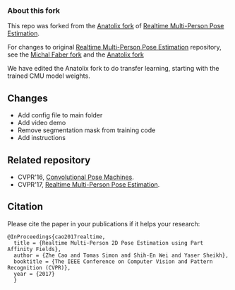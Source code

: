 ### About this fork

 This repo was forked from the [Anatolix fork](https://github.com/anatolix/keras_Realtime_Multi-Person_Pose_Estimation) of [Realtime Multi-Person Pose Estimation](https://github.com/ZheC/Realtime_Multi-Person_Pose_Estimation).

For changes to original [Realtime Multi-Person Pose Estimation](https://github.com/ZheC/Realtime_Multi-Person_Pose_Estimation) repository, see the [Michal Faber fork](https://github.com/michalfaber/keras_Realtime_Multi-Person_Pose_Estimation) and the [Anatolix fork](https://github.com/anatolix/keras_Realtime_Multi-Person_Pose_Estimation)

We have edited the Anatolix fork to do transfer learning, starting with the trained CMU model weights.

## Changes

- Add config file to main folder
- Add video demo
- Remove segmentation mask from training code
- Add instructions
    
## Related repository
- CVPR'16, [Convolutional Pose Machines](https://github.com/shihenw/convolutional-pose-machines-release).
- CVPR'17, [Realtime Multi-Person Pose Estimation](https://github.com/ZheC/Realtime_Multi-Person_Pose_Estimation).

## Citation
Please cite the paper in your publications if it helps your research:    

    @InProceedings{cao2017realtime,
      title = {Realtime Multi-Person 2D Pose Estimation using Part Affinity Fields},
      author = {Zhe Cao and Tomas Simon and Shih-En Wei and Yaser Sheikh},
      booktitle = {The IEEE Conference on Computer Vision and Pattern Recognition (CVPR)},
      year = {2017}
      }
	  
